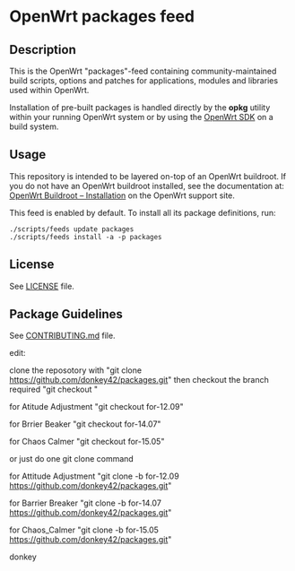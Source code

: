 # OpenWrt packages feed

## Description

This is the OpenWrt "packages"-feed containing community-maintained build scripts, options and patches for applications, modules and libraries used within OpenWrt.

Installation of pre-built packages is handled directly by the **opkg** utility within your running OpenWrt system or by using the [OpenWrt SDK](https://openwrt.org/docs/guide-developer/obtain.firmware.sdk) on a build system.

## Usage

This repository is intended to be layered on-top of an OpenWrt buildroot. If you do not have an OpenWrt buildroot installed, see the documentation at: [OpenWrt Buildroot – Installation](https://openwrt.org/docs/guide-developer/build-system/install-buildsystem) on the OpenWrt support site.

This feed is enabled by default. To install all its package definitions, run:
```
./scripts/feeds update packages
./scripts/feeds install -a -p packages
```

## License

See [LICENSE](LICENSE) file.
 
## Package Guidelines

See [CONTRIBUTING.md](CONTRIBUTING.md) file.

edit:

clone the reposotory with 
"git clone https://github.com/donkey42/packages.git"
then checkout the branch required
"git checkout <required branch>"
 

for Atitude Adjustment "git checkout for-12.09"

for Brrier Beaker "git checkout for-14.07"

for Chaos Calmer "git checkout for-15.05"


or just do one git clone command

for Attitude Adjustment "git clone -b for-12.09 https://github.com/donkey42/packages.git"

for Barrier Breaker "git clone -b for-14.07 https://github.com/donkey42/packages.git"

for Chaos_Calmer "git clone -b for-15.05 https://github.com/donkey42/packages.git"

donkey
